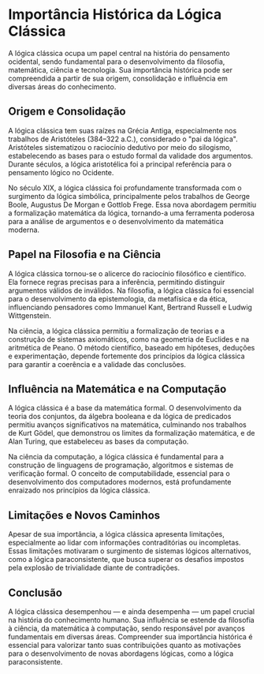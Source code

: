 
# Importância Histórica da Lógica Clássica

A lógica clássica ocupa um papel central na história do pensamento ocidental, sendo fundamental para o desenvolvimento da filosofia, matemática, ciência e tecnologia. Sua importância histórica pode ser compreendida a partir de sua origem, consolidação e influência em diversas áreas do conhecimento.

## Origem e Consolidação

A lógica clássica tem suas raízes na Grécia Antiga, especialmente nos trabalhos de Aristóteles (384–322 a.C.), considerado o "pai da lógica". Aristóteles sistematizou o raciocínio dedutivo por meio do silogismo, estabelecendo as bases para o estudo formal da validade dos argumentos. Durante séculos, a lógica aristotélica foi a principal referência para o pensamento lógico no Ocidente.

No século XIX, a lógica clássica foi profundamente transformada com o surgimento da lógica simbólica, principalmente pelos trabalhos de George Boole, Augustus De Morgan e Gottlob Frege. Essa nova abordagem permitiu a formalização matemática da lógica, tornando-a uma ferramenta poderosa para a análise de argumentos e o desenvolvimento da matemática moderna.

## Papel na Filosofia e na Ciência

A lógica clássica tornou-se o alicerce do raciocínio filosófico e científico. Ela fornece regras precisas para a inferência, permitindo distinguir argumentos válidos de inválidos. Na filosofia, a lógica clássica foi essencial para o desenvolvimento da epistemologia, da metafísica e da ética, influenciando pensadores como Immanuel Kant, Bertrand Russell e Ludwig Wittgenstein.

Na ciência, a lógica clássica permitiu a formalização de teorias e a construção de sistemas axiomáticos, como na geometria de Euclides e na aritmética de Peano. O método científico, baseado em hipóteses, deduções e experimentação, depende fortemente dos princípios da lógica clássica para garantir a coerência e a validade das conclusões.

## Influência na Matemática e na Computação

A lógica clássica é a base da matemática formal. O desenvolvimento da teoria dos conjuntos, da álgebra booleana e da lógica de predicados permitiu avanços significativos na matemática, culminando nos trabalhos de Kurt Gödel, que demonstrou os limites da formalização matemática, e de Alan Turing, que estabeleceu as bases da computação.

Na ciência da computação, a lógica clássica é fundamental para a construção de linguagens de programação, algoritmos e sistemas de verificação formal. O conceito de computabilidade, essencial para o desenvolvimento dos computadores modernos, está profundamente enraizado nos princípios da lógica clássica.

## Limitações e Novos Caminhos

Apesar de sua importância, a lógica clássica apresenta limitações, especialmente ao lidar com informações contraditórias ou incompletas. Essas limitações motivaram o surgimento de sistemas lógicos alternativos, como a lógica paraconsistente, que busca superar os desafios impostos pela explosão de trivialidade diante de contradições.

## Conclusão

A lógica clássica desempenhou — e ainda desempenha — um papel crucial na história do conhecimento humano. Sua influência se estende da filosofia à ciência, da matemática à computação, sendo responsável por avanços fundamentais em diversas áreas. Compreender sua importância histórica é essencial para valorizar tanto suas contribuições quanto as motivações para o desenvolvimento de novas abordagens lógicas, como a lógica paraconsistente.
```
